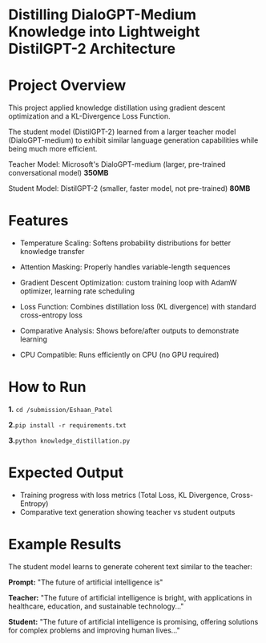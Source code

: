 # Distilling DialoGPT-Medium Knowledge into Lightweight DistilGPT-2 Architecture


# Project Overview

This project applied knowledge distillation using gradient descent optimization and a KL-Divergence Loss Function.

The student model (DistilGPT-2) learned from a larger teacher model (DialoGPT-medium) to exhibit similar language generation capabilities while being much more efficient.

Teacher Model: Microsoft's DialoGPT-medium (larger, pre-trained conversational model) **350MB**

Student Model: DistilGPT-2 (smaller, faster model, not pre-trained) **80MB**

# Features

- Temperature Scaling: Softens probability distributions for better knowledge transfer

- Attention Masking: Properly handles variable-length sequences

- Gradient Descent Optimization: custom training loop with AdamW optimizer, learning rate scheduling

- Loss Function: Combines distillation loss (KL divergence) with standard cross-entropy loss

- Comparative Analysis: Shows before/after outputs to demonstrate learning

- CPU Compatible: Runs efficiently on CPU (no GPU required)

# How to Run 

**1.** `cd /submission/Eshaan_Patel`

**2.**`pip install -r requirements.txt`

**3.**`python knowledge_distillation.py`


# Expected Output

- Training progress with loss metrics (Total Loss, KL Divergence, Cross-Entropy)
- Comparative text generation showing teacher vs student outputs

# Example Results

The student model learns to generate coherent text similar to the teacher:

**Prompt:** "The future of artificial intelligence is"

**Teacher:** "The future of artificial intelligence is bright, with applications in healthcare, education, and sustainable technology..."

**Student:** "The future of artificial intelligence is promising, offering solutions for complex problems and improving human lives..."